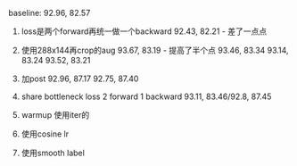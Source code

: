 baseline: 
92.96, 82.57

1. loss是两个forward再统一做一个backward
92.43, 82.21 - 差了一点点

2. 使用288x144再crop的aug
93.67, 83.19 - 提高了半个点
93.46, 83.34
93.14, 83.24
93.52, 83.21

3. 加post
92.96, 87.17
92.75, 87.40

4. share bottleneck loss
2 forward 1 backward
93.11, 83.46/92.8, 87.45

3. warmup 使用iter的

4. 使用cosine lr

5. 使用smooth label 
